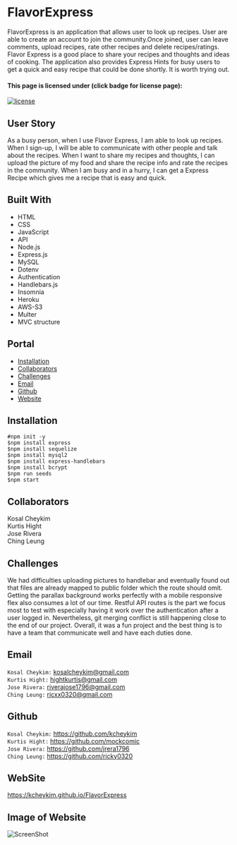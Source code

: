 # FlavorExpress
FlavorExpress is an application that allows user to look up recipes. User are able to create an account to join the community.Once joined, user can leave comments, upload recipes, rate other recipes and delete recipes/ratings. Flavor Express is a good place to share your recipes and thoughts and ideas of cooking. The application also provides Express Hints for busy users to get a quick and easy recipe that could be done shortly. It is worth trying out.

#### This page is licensed under (click badge for license page): 
[![license](https://img.shields.io/badge/License-MIT-yellow.svg)](https://opensource.org/licenses/MIT)

## User Story
As a busy person, when I use Flavor Express, I am able to look up recipes. When I sign-up, I will be able to communicate with other people and talk about the recipes. When I want to share my recipes and thoughts, I can upload the picture of my food and share the recipe info and rate the recipes in the community. When I am busy and in a hurry, I can get a Express Recipe which gives me a recipe that is easy and quick.


## Built With
* HTML
* CSS
* JavaScript
* API
* Node.js
* Express.js
* MySQL
* Dotenv
* Authentication
* Handlebars.js
* Insomnia
* Heroku
* AWS-S3
* Multer
* MVC structure

## Portal
* [Installation](#installation)
* [Collaborators](#collaborators)
* [Challenges](#challenges) 
* [Email](#email)
* [Github](#github)
* [Website](#website)


## Installation
`#npm init -y`<br/>
`$npm install express`<br/>
`$npm install sequelize`<br/>
`$npm install mysql2`<br/>
`$npm install express-handlebars`<br/>
`$npm install bcrypt`<br/>
`$npm run seeds`<br/>
`$npm start`

## Collaborators
Kosal Cheykim<br/>
Kurtis Hight<br/>
Jose Rivera<br/>
Ching Leung

## Challenges
We had difficulties uploading pictures to handlebar and eventually found out that files are already mapped to public folder which the route should omit. Getting the parallax background works perfectly with a mobile responsive flex also consumes a lot of our time. Restful API routes is the part we focus most to test with especially having it work over the authentication after a user logged in. Nevertheless, git merging conflict is still happening close to the end of our project. Overall, it was a fun project and the best thing is to have a team that communicate well and have each duties done.

## Email
`Kosal Cheykim:` kosalcheykim@gmail.com<br/>
`Kurtis Hight:` hightkurtis@gmail.com<br/>
`Jose Rivera:` riverajose1796@gmail.com<br/>
`Ching Leung:` ricxx0320@gmail.com

## Github
`Kosal Cheykim:` https://github.com/kcheykim<br/>
`Kurtis Hight:` https://github.com/mockcomic<br/>
`Jose Rivera:` https://github.com/jrera1796<br/>
`Ching Leung:` https://github.com/ricky0320

## WebSite
https://kcheykim.github.io/FlavorExpress

## Image of Website
![ScreenShot](./public/img/FlavorExpress.jpg)